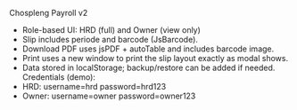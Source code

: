 Chospleng Payroll v2
- Role-based UI: HRD (full) and Owner (view only)
- Slip includes periode and barcode (JsBarcode).
- Download PDF uses jsPDF + autoTable and includes barcode image.
- Print uses a new window to print the slip layout exactly as modal shows.
- Data stored in localStorage; backup/restore can be added if needed.
Credentials (demo):
- HRD: username=hrd password=hrd123
- Owner: username=owner password=owner123